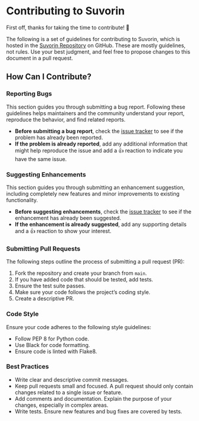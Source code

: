 # Contributing to Suvorin

First off, thanks for taking the time to contribute! 🎉

The following is a set of guidelines for contributing to Suvorin, which is hosted in the [Suvorin Repository](https://github.com/rafaelherik/suvorin) on GitHub. These are mostly guidelines, not rules. Use your best judgment, and feel free to propose changes to this document in a pull request.


## How Can I Contribute?

### Reporting Bugs

This section guides you through submitting a bug report. Following these guidelines helps maintainers and the community understand your report, reproduce the behavior, and find related reports.

- **Before submitting a bug report**, check the [issue tracker](https://github.com/rafaelherik/suvorin/issues) to see if the problem has already been reported.
- **If the problem is already reported**, add any additional information that might help reproduce the issue and add a 👍 reaction to indicate you have the same issue.

### Suggesting Enhancements

This section guides you through submitting an enhancement suggestion, including completely new features and minor improvements to existing functionality.

- **Before suggesting enhancements**, check the [issue tracker](https://github.com/rafaelherik/suvorin/issues) to see if the enhancement has already been suggested.
- **If the enhancement is already suggested**, add any supporting details and a 👍 reaction to show your interest.

### Submitting Pull Requests

The following steps outline the process of submitting a pull request (PR):

1. Fork the repository and create your branch from `main`.
2. If you have added code that should be tested, add tests.
3. Ensure the test suite passes.
4. Make sure your code follows the project’s coding style.
5. Create a descriptive PR.

### Code Style
Ensure your code adheres to the following style guidelines:

- Follow PEP 8 for Python code.
- Use Black for code formatting.
- Ensure code is linted with Flake8.

### Best Practices

- Write clear and descriptive commit messages.
- Keep pull requests small and focused. A pull request should only contain changes related to a single issue or feature.
- Add comments and documentation. Explain the purpose of your changes, especially in complex areas.
- Write tests. Ensure new features and bug fixes are covered by tests.
